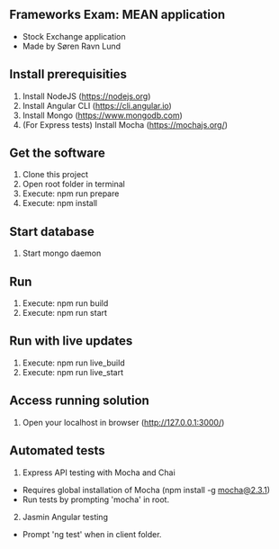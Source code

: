 ## Frameworks Exam: MEAN application
- Stock Exchange application
- Made by Søren Ravn Lund

## Install prerequisities
1. Install NodeJS (https://nodejs.org)
2. Install Angular CLI (https://cli.angular.io)
3. Install Mongo (https://www.mongodb.com)
4. (For Express tests) Install Mocha (https://mochajs.org/)

## Get the software
1. Clone this project
2. Open root folder in terminal
3. Execute: npm run prepare
4. Execute: npm install

## Start database
1. Start mongo daemon

## Run
1. Execute: npm run build
2. Execute: npm run start

## Run with live updates
1. Execute: npm run live_build
2. Execute: npm run live_start

## Access running solution
1. Open your localhost in browser (http://127.0.0.1:3000/)

## Automated tests
1. Express API testing with Mocha and Chai
- Requires global installation of Mocha (npm install -g mocha@2.3.1)
- Run tests by prompting 'mocha' in root.

2. Jasmin Angular testing
- Prompt 'ng test' when in client folder.
